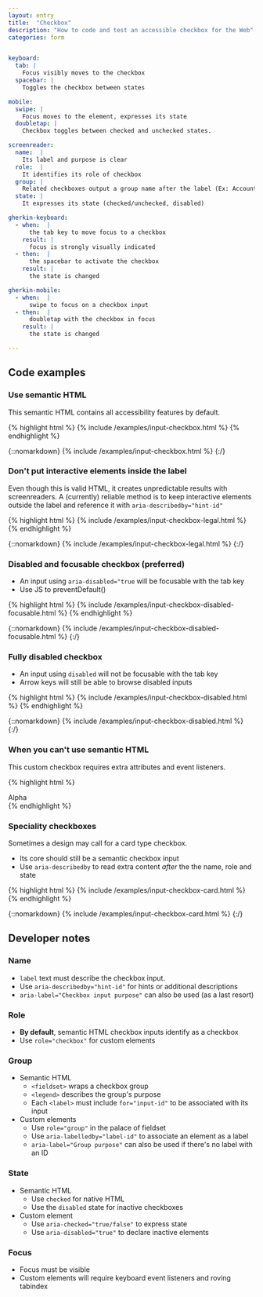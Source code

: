 ```yaml
---
layout: entry
title:  "Checkbox"
description: "How to code and test an accessible checkbox for the Web"
categories: form


keyboard:
  tab: |
    Focus visibly moves to the checkbox
  spacebar: |
    Toggles the checkbox between states

mobile:
  swipe: |
    Focus moves to the element, expresses its state
  doubletap: |
    Checkbox toggles between checked and unchecked states.

screenreader:
  name:  |
    Its label and purpose is clear
  role:  |
    It identifies its role of checkbox
  group: |
    Related checkboxes output a group name after the label (Ex: Account settings)
  state: |
    It expresses its state (checked/unchecked, disabled)

gherkin-keyboard: 
  - when:  |
      the tab key to move focus to a checkbox
    result: |
      focus is strongly visually indicated
  - then:  |
      the spacebar to activate the checkbox
    result: |
      the state is changed

gherkin-mobile:
  - when:  |
      swipe to focus on a checkbox input
  - then:  |
      doubletap with the checkbox in focus
    result: |
      the state is changed

---
```


## Code examples

### Use semantic HTML
This semantic HTML contains all accessibility features by default.

{% highlight html %}
{% include /examples/input-checkbox.html %}
{% endhighlight %}

{::nomarkdown}
<example>
{% include /examples/input-checkbox.html %}
</example>
{:/}

### Don't put interactive elements inside the label

Even though this is valid HTML, it creates unpredictable results with screenreaders. A (currently) reliable method is to keep interactive elements outside the label and reference it with `aria-describedby="hint-id"`

{% highlight html %}
{% include /examples/input-checkbox-legal.html %}
{% endhighlight %}

{::nomarkdown}
<example>
{% include /examples/input-checkbox-legal.html %}
</example>
{:/}

### Disabled and focusable checkbox (preferred)

- An input using `aria-disabled="true` will be focusable with the tab key
- Use JS to preventDefault()

{% highlight html %}
{% include /examples/input-checkbox-disabled-focusable.html %}
{% endhighlight %}

{::nomarkdown}
<example>
{% include /examples/input-checkbox-disabled-focusable.html %}
</example>
{:/}

### Fully disabled checkbox

- An input using `disabled` will not be focusable with the tab key
- Arrow keys will still be able to browse disabled inputs

{% highlight html %}
{% include /examples/input-checkbox-disabled.html %}
{% endhighlight %}

{::nomarkdown}
<example>
{% include /examples/input-checkbox-disabled.html %}
</example>
{:/}

### When you can't use semantic HTML

This custom checkbox requires extra attributes and event listeners.

{% highlight html %}
<div role="checkbox" tabindex="0" aria-checked="true">
  Alpha
</div>
{% endhighlight %}


### Speciality checkboxes

Sometimes a design may call for a card type checkbox. 
- Its core should still be a semantic checkbox input
- Use `aria-describedby` to read extra content _after_ the the name, role and state

{% highlight html %}
{% include /examples/input-checkbox-card.html %}
{% endhighlight %}

{::nomarkdown}
<example>
{% include /examples/input-checkbox-card.html %}
</example>
{:/}

## Developer notes

### Name
- `label` text must describe the checkbox input.
- Use `aria-describedby="hint-id"` for hints or additional descriptions
- `aria-label="Checkbox input purpose"` can also be used (as a last resort)

### Role
- **By default**, semantic HTML checkbox inputs identify as a checkbox
- Use `role="checkbox"` for custom elements

### Group
- Semantic HTML
    - `<fieldset>` wraps a checkbox group
    - `<legend>` describes the group's purpose
    - Each `<label>` must include `for="input-id"` to be associated with its input
- Custom elements
    - Use `role="group"` in the palace of fieldset
    - Use `aria-labelledby="label-id"` to associate an element as a label
    - `aria-label="Group purpose"` can also be used if there's no label with an ID

### State
- Semantic HTML
    - Use `checked` for native HTML
    - Use the `disabled` state for inactive checkboxes
- Custom element
    - Use `aria-checked="true/false"` to express state
    - Use `aria-disabled="true"` to declare inactive elements

### Focus
- Focus must be visible
- Custom elements will require keyboard event listeners and roving tabindex


